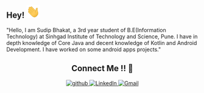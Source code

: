 ## Hey! <img src="https://github.com/ABSphreak/ABSphreak/blob/master/gifs/Hi.gif" width="35px">


"Hello, I am Sudip Bhakat, a 3rd year student of B.E(Information Technology) at Sinhgad Institute of Technology and Science, Pune. 
I have in depth knowledge of Core Java and decent knowledge of Kotlin and Android Development. 
I have worked on some android apps projects."


<h2 align="center">Connect Me !! 🤝</h2> 

<p align="center">
<a href="https://github.com/sudipbhakat07" target="_blank">
<img src=https://img.shields.io/badge/github-%2324292e.svg?&style=for-the-badge&logo=github&logoColor=white alt=github style="margin-bottom: 5px;" />
</a>
<a href="www.linkedin.com/in/sudip-bhakat-b62a771a5" target="_blank">
<img alt="LinkedIn" src="https://img.shields.io/badge/linkedin%20-%230077B5.svg?&style=for-the-badge&logo=linkedin&logoColor=white"/>
</a>
<a href="mailto:sudipbhakat01@gmail.com">
<img alt="Gmail" src="https://img.shields.io/badge/Gmail-D14836?style=for-the-badge&logo=gmail&logoColor=white" />
</p> 

